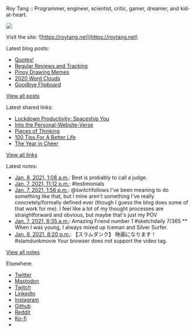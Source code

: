 Roy Tang :: Programmer, engineer, scientist, critic, gamer, dreamer, and kid-at-heart.

![](https://roytang.net/static/img/profile.jpg)

Visit the site: ![https://roytang.net](https://roytang.net)

Latest blog posts:

- [Quotes!](https://roytang.net/2021/01/quotes/)
- [Regular Reviews and Tracking](https://roytang.net/2021/01/regular-reviews/)
- [Pinoy Drawing Memes](https://roytang.net/2021/01/pinoy-drawing-memes/)
- [2020 Word Clouds](https://roytang.net/2021/01/word-clouds/)
- [Goodbye Flipboard](https://roytang.net/2021/01/goodbye-flipboard/)

[View all posts](https://roytang.net/blog)

Latest shared links:

- [Lockdown Productivity: Spaceship You](https://roytang.net/2021/01/lockdown-productivity-spaceship-you/)
- [Into the Personal-Website-Verse](https://roytang.net/2021/01/into-the-personal-website-verse/)
- [Pieces of Thinking](https://roytang.net/2021/01/pieces-of-thinking/)
- [100 Tips For A Better Life](https://roytang.net/2021/01/100-tips-for-a-better-life/)
- [The Year in Cheer](https://roytang.net/2021/01/the-year-in-cheer/)

[View all links](https://roytang.net/links)

Latest notes:

- [Jan. 8, 2021, 1:08 a.m.](https://roytang.net/2021/01/gify580/): Best is probably to call a judge.
- [Jan. 7, 2021, 11:12 p.m.](https://roytang.net/2021/01/1347441120192593924/): #testimonials
- [Jan. 7, 2021, 1:56 p.m.](https://roytang.net/2021/01/1347301175016656897/): @switchfollows I&#x27;ve been meaning to do something like that, but I mine aren&#x27;t something I&#x27;ve really concretely/formally defined ever (though I guess the blog does some of that work for me). I feel like a lot of my thought processes are straightforward and obvious, but maybe that&#x27;s just my POV
- [Jan. 7, 2021, 8:35 a.m.](https://roytang.net/2021/01/1347220440322768902/): Amazing Friend number 1 #sketchdaily 7/365 ** When I was young, I always mixed up Iceman and Silver Surfer.
- [Jan. 6, 2021, 8:20 p.m.](https://roytang.net/2021/01/1347035294416007168/): 【スラムダンク】 映画になります！ #slamdunkmovie Your browser does not support the video tag.

[View all notes](https://roytang.net/notes)

Elsewhere:

- [Twitter](https://twitter.com/roytang)
- [Mastodon](https://mastodon.technology/@roytang)
- [Twitch](https://twitch.tv/twitchyroy)
- [LinkedIn](https://www.linkedin.com/in/roytang)
- [Instagram](https://instagram.com/roytang0400)
- [Github](https://github.com/roytang)
- [Reddit](https://reddit.com/u/hungryroy)
- [Ko-fi](https://ko-fi.com/roytang)
- [](mailto:hello@roytang.net)